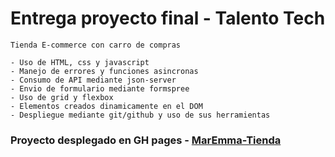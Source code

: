 # Entrega proyecto final - Talento Tech

``` Tienda E-commerce con carro de compras ```
```
- Uso de HTML, css y javascript
- Manejo de errores y funciones asincronas
- Consumo de API mediante json-server         
- Envio de formulario mediante formspree
- Uso de grid y flexbox
- Elementos creados dinamicamente en el DOM
- Despliegue mediante git/github y uso de sus herramientas
```
### Proyecto desplegado en GH pages - [MarEmma-Tienda](https://lucas-caceres-w.github.io/Pre-entrega-talento-tech/)